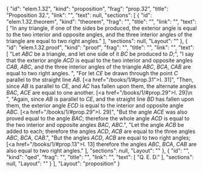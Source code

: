 {
  "id": "elem.1.32",
  "kind": "proposition",
  "frag": "prop.32",
  "title": "Proposition 32.",
  "link": "",
  "text": null,
  "sections": [
    {
      "id": "elem.1.32.theorem",
      "kind": "theorem",
      "frag": "",
      "title": "",
      "link": "",
      "text": [
        "In any triangle, if one of the sides be produced, the exterior angle is equal to the two interior and opposite angles, and the three interior angles of the triangle are equal to two right angles."
      ],
      "sections": null,
      "Layout": ""
    },
    {
      "id": "elem.1.32.proof",
      "kind": "proof",
      "frag": "",
      "title": "",
      "link": "",
      "text": [
        "Let <var>ABC</var> be a triangle, and let one side of it <var>BC</var> be produced to <var>D</var>;",
        "I say that the exterior angle <var>ACD</var> is equal to the two interior and opposite angles <var>CAB</var>, <var>ABC</var>, and the three interior angles of the triangle <var>ABC</var>, <var>BCA</var>, <var>CAB</var> are equal to two right angles. ",
        "For let <var>CE</var> be drawn through the point <var>C</var> parallel to the straight line <var>AB</var>. [<a href=\"/books/1/#prop.31\">I. 31</a>]",
        "Then, since <var>AB</var> is parallel to <var>CE</var>, and <var>AC</var> has fallen upon them, the alternate angles <var>BAC</var>, <var>ACE</var> are equal to one another. [<a href=\"/books/1/#prop.29\">I. 29</a>]\n        ",
        "Again, since <var>AB</var> is parallel to <var>CE</var>, and the straight line <var>BD</var> has fallen upon them, the exterior angle <var>ECD</var> is equal to the interior and opposite angle <var>ABC</var>. [<a href=\"/books/1/#prop.29\">I. 29</a>]",
        "But the angle <var>ACE</var> was also proved equal to the angle <var>BAC</var>; therefore the whole angle <var>ACD</var> is equal to the two interior and opposite angles <var>BAC</var>, <var>ABC</var>.",
        "Let the angle <var>ACB</var> be added to each; therefore the angles <var>ACD</var>, <var>ACB</var> are equal to the three angles <var>ABC</var>, <var>BCA</var>, <var>CAB</var>.",
        "But the angles <var>ACD</var>, <var>ACB</var> are equal to two right angles; [<a href=\"/books/1/#prop.13\">I. 13</a>] therefore the angles <var>ABC</var>, <var>BCA</var>, <var>CAB</var> are also equal to two right angles."
      ],
      "sections": null,
      "Layout": ""
    },
    {
      "id": "",
      "kind": "qed",
      "frag": "",
      "title": "",
      "link": "",
      "text": [
        "Q. E. D."
      ],
      "sections": null,
      "Layout": ""
    }
  ],
  "Layout": "proposition"
}
